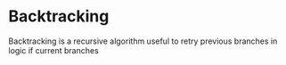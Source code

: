 # Backtracking

Backtracking is a recursive algorithm useful to retry previous branches in logic if current branches 